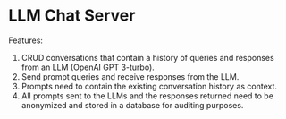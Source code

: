 # LLM Chat Server

Features:

1. CRUD conversations that contain a history of queries and responses from an LLM (OpenAI GPT 3-turbo).
2. Send prompt queries and receive responses from the LLM. 
3. Prompts need to contain the existing conversation history as context.
4. All prompts sent to the LLMs and the responses returned need to be anonymized and stored in a database for auditing purposes.


